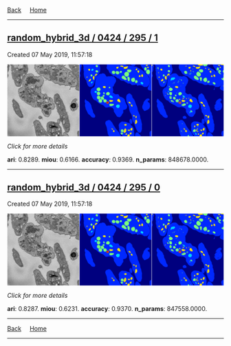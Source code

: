 
[Back](..)&nbsp;&nbsp;&nbsp;&nbsp;&nbsp;[Home](https://leapmanlab.github.io/snapshots)

---

<div class="summary"><a href="1"><h2>random_hybrid_3d / 0424 / 295 / 1</h2></a><p>Created 07 May 2019, 11:57:18
</p><a href="1"><img src="1/media/summary.png" align="center"></a><p>
<i>Click for more details</i>
</p></div>

**ari**: 0.8289. **miou**: 0.6166. **accuracy**: 0.9369. **n_params**: 848678.0000. 

---

<div class="summary"><a href="0"><h2>random_hybrid_3d / 0424 / 295 / 0</h2></a><p>Created 07 May 2019, 11:57:18
</p><a href="0"><img src="0/media/summary.png" align="center"></a><p>
<i>Click for more details</i>
</p></div>

**ari**: 0.8287. **miou**: 0.6231. **accuracy**: 0.9370. **n_params**: 847558.0000. 

---

[Back](..)&nbsp;&nbsp;&nbsp;&nbsp;&nbsp;[Home](https://leapmanlab.github.io/snapshots)

---